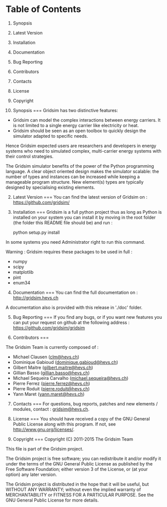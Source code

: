 Table of Contents
===

 1. Synopsis
 2. Latest Version
 3. Installation
 4. Documentation
 5. Bug Reporting
 6. Contributors
 7. Contacts
 8. License
 9. Copyright


1. Synopsis
===
Gridsim has two distinctive features:

 * Gridsim can model the complex interactions between energy carriers. It is
   not limited to a single energy carrier like electricity or heat.
 * Gridsim should be seen as an open toolbox to quickly design the simulator
 adapted to specific needs.

Hence Gridsim expected users are researchers and developers in energy systems
who need to simulated complex, multi-carrier energy systems with their control
strategies.

The Gridsim simulator benefits of the power of the Python programming language.
A clear object oriented design makes the simulator scalable: the number of types
and instances can be increased while keeping a manageable program structure. New
element(s) types are typically designed by specialising existing elements.


2. Latest Version
===
You can find the latest version of Gridsim on :
    https://github.com/gridsim/


3. Installation
===
Gridsim is a full python project thus as long as Python is installed on your
system you can install it by moving in the root folder (the folder this README
file should be) and run :

    python setup.py install
    
In some systems you need Administrator right to run this command.

Warning : Gridsim requires these packages to be used in full :

 * numpy
 * scipy
 * matplotlib
 * pint
 * enum34


4. Documentation
===
You can find the full documentation on :
    http://gridsim.hevs.ch
    
A documentation also is provided with this release in './doc' folder.


5. Bug Reporting
===
If you find any bugs, or if you want new features you can put your request on
github at the following address :
    https://github.com/gridsim/gridsim


6. Contributors
===

The Gridsim Team is currently composed of :

 * Michael Clausen (clm@hevs.ch)
 * Dominique Gabioud (dominique.gabioud@hevs.ch)
 * Gilbert Maitre (gilbert.maitre@hevs.ch)
 * Gillian Basso (gillian.basso@hevs.ch)
 * Michael Sequeira Carvalho (michael.sequeira@hevs.ch)
 * Pierre Ferrez (pierre.ferrez@hevs.ch)
 * Pierre Roduit (pierre.roduit@hevs.ch)
 * Yann Maret (yann.maret@hevs.ch)


7. Contacts
===
For questions, bug reports, patches and new elements / modules, contact :
gridsim@hevs.ch.


8. License
===
You should have received a copy of the GNU General Public License along with
this program.
If not, see <http://www.gnu.org/licenses/>.


9. Copyright
===
Copyright (C) 2011-2015 The Gridsim Team

This file is part of the Gridsim project.

The Gridsim project is free software; you can redistribute it and/or modify it
under the terms of the GNU General Public License as published by the Free
Software Foundation; either version 3 of the License, or (at your option) any
later version.

The Gridsim project is distributed in the hope that it will be useful, but
WITHOUT ANY WARRANTY; without even the implied warranty of MERCHANTABILITY or
FITNESS FOR A PARTICULAR PURPOSE.
See the GNU General Public License for more details.
